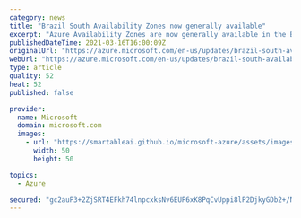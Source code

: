 ```yaml
---
category: news
title: "Brazil South Availability Zones now generally available"
excerpt: "Azure Availability Zones are now generally available in the Brazil South region. These three new zones provide customers with options for additional resiliency and tolerance to infrastructure impact."
publishedDateTime: 2021-03-16T16:00:09Z
originalUrl: "https://azure.microsoft.com/en-us/updates/brazil-south-availability-zones-now-generally-available/"
webUrl: "https://azure.microsoft.com/en-us/updates/brazil-south-availability-zones-now-generally-available/"
type: article
quality: 52
heat: 52
published: false

provider:
  name: Microsoft
  domain: microsoft.com
  images:
    - url: "https://smartableai.github.io/microsoft-azure/assets/images/organizations/microsoft.com-50x50.jpg"
      width: 50
      height: 50

topics:
  - Azure

secured: "gc2auP3+2ZjSRT4EFkh74lnpcxksNv6EUP6xK8PqCvUppi8lP2DjkyGDb2+/NqV7AhEcxLW7Eo++udvSmbwpPajtouCwAOSwJSJfDn+xHu16NJn+W4m/1NbauCscCUz+EKVlKnR+A86jHxngmaFH2fkeDEI5wz9lejnIdGRDQJY1a8+lRxZP3TV/E8eaGogNvRS4WYIfCzqS+oW/l1sp23zorxxllqmu9lzTbn7CoiiCrx9AaLOkvR4gFxNX/rNduPWbrYXilV9se+0z9feHh656AhYkfZEoGZw69/5hZumvVvxpw2aFKdhOWuIPsIj751H83o2gKbKhLbDUPubPsOjX+gxTtMtLy+TQdrWUcY4=;3eQHOiMUdlAkqXHcVQocqw=="
---
```


